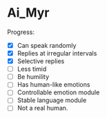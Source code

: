 # Ai_Myr
Progress:
- [x] Can speak randomly
- [x] Replies at irregular intervals
- [x] Selective replies
- [ ] Less timid
- [ ] Be humility
- [ ] Has human-like emotions
- [ ] Controllable emotion module
- [ ] Stable language module
- [ ] Not a real human.
